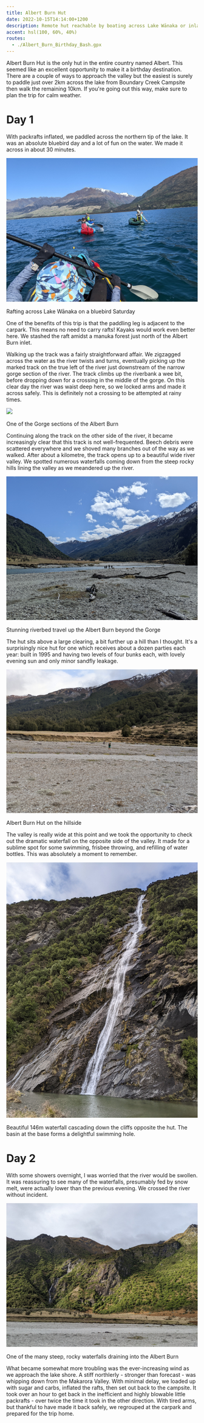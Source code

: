 ```yaml
---
title: Albert Burn Hut
date: 2022-10-15T14:14:00+1200
description: Remote hut reachable by boating across Lake Wānaka or inland via the Matukituki Valley
accent: hsl(100, 60%, 40%)
routes:
  - ./Albert_Burn_Birthday_Bash.gpx
---
```


Albert Burn Hut is the only hut in the entire country named Albert. This seemed like an excellent opportunity to make it a birthday destination. There are a couple of ways to approach the valley but the easiest is surely to paddle just over 2km across the lake from Boundary Creek Campsite then walk the remaining 10km. If you're going out this way, make sure to plan the trip for calm weather.

# Day 1

With packrafts inflated, we paddled across the northern tip of the lake. It was an absolute bluebird day and a lot of fun on the water. We made it across in about 30 minutes.

![](./PXL_20221014_220239057.jpg)

<figcaption>Rafting across Lake Wānaka on a bluebird Saturday</figcaption>

One of the benefits of this trip is that the paddling leg is adjacent to the carpark. This means no need to carry rafts! Kayaks would work even better here. We stashed the raft amidst a manuka forest just north of the Albert Burn inlet.

Walking up the track was a fairly straightforward affair. We zigzagged across the water as the river twists and turns, eventually picking up the marked track on the true left of the river just downstream of the narrow gorge section of the river. The track climbs up the riverbank a wee bit, before dropping down for a crossing in the middle of the gorge. On this clear day the river was waist deep here, so we locked arms and made it across safely. This is definitely not a crossing to be attempted at rainy times.

![](./PXL_20221015_002430395.jpg)

<figcaption>One of the Gorge sections of the Albert Burn</figcaption>

Continuing along the track on the other side of the river, it became increasingly clear that this track is not well-frequented. Beech debris were scattered everywhere and we shoved many branches out of the way as we walked. After about a kilometre, the track opens up to a beautiful wide river valley. We spotted numerous waterfalls coming down from the steep rocky hills lining the valley as we meandered up the river.

![](./PXL_20221015_013719717.jpg)

<figcaption>Stunning riverbed travel up the Albert Burn beyond the Gorge</figcaption>

The hut sits above a large clearing, a bit further up a hill than I thought. It's a surprisingly nice hut for one which receives about a dozen parties each year: built in 1995 and having two levels of four bunks each, with lovely evening sun and only minor sandfly leakage.

![](./PXL_20221015_193643539.jpg)

<figcaption>Albert Burn Hut on the hillside</figcaption>

The valley is really wide at this point and we took the opportunity to check out the dramatic waterfall on the opposite side of the valley. It made for a sublime spot for some swimming, frisbee throwing, and refilling of water bottles. This was absolutely a moment to remember.

![](./PXL_20221015_194304090.jpg)

<figcaption>Beautiful 146m waterfall cascading down the cliffs opposite the hut. The basin at the base forms a delightful swimming hole.</figcaption>

# Day 2

With some showers overnight, I was worried that the river would be swollen. It was reassuring to see many of the waterfalls, presumably fed by snow melt, were actually lower than the previous evening. We crossed the river without incident.

![](./PXL_20221015_202619754.jpg)

<figcaption>One of the many steep, rocky waterfalls draining into the Albert Burn</figcaption>

What became somewhat more troubling was the ever-increasing wind as we approach the lake shore. A stiff northlerly - stronger than forecast - was whipping down from the Makarora Valley. With minimal delay, we loaded up with sugar and carbs, inflated the rafts, then set out back to the campsite. It took over an hour to get back in the inefficient and highly blowable little packrafts - over twice the time it took in the other direction. With tired arms, but thankful to have made it back safely, we regrouped at the carpark and prepared for the trip home.
